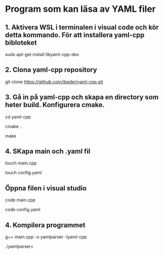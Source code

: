 <h1>Program som kan läsa av YAML filer</h1>


<h2>1. Aktivera WSL i terminalen i visual code och kör detta kommando. För att installera yaml-cpp bibloteket</h2>

sudo apt-get install libyaml-cpp-dev

<h2>2. Clona yaml-cpp repository</h2>

git clone https://github.com/jbeder/yaml-cpp.git

<h2>3. Gå in på yaml-cpp och skapa en directory som heter build. Konfigurera cmake. </h2>

cd yaml-cpp

cmake ..

make

<h2>4. SKapa main och .yaml fil</h2>

touch main.cpp

touch config.yaml

<h2>Öppna filen i visual studio</h2>

code main.cpp

code config.yaml


<h2>4. Kompilera programmet</h2>

g++ main.cpp -o yamlparser -lyaml-cpp

./yamlparser<
